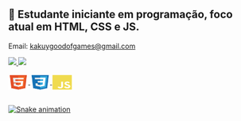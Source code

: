 ## 👾 Estudante iniciante em programação, foco atual em HTML, CSS e JS.
Email: kakuygoodofgames@gmail.com

 <div>
   <a href="https://github.com/Hesfher">
   <img height="180em" src="https://github-readme-stats.vercel.app/api?username=Hesfher&show_icons=true&theme=cobalt&include_all_commits=true&count_private=true"/>
   <img height="180em" src="https://github-readme-stats.vercel.app/api/top-langs/?username=Hesfher&layout=compact&langs_count=6&theme=cobalt"/>

</div>
<div style="display: inline_block"><br>
  <img align="center" alt="HTML" height="30" width="40" src="https://raw.githubusercontent.com/devicons/devicon/master/icons/html5/html5-original.svg">
  <img align="center" alt="CSS" height="30" width="40" src="https://raw.githubusercontent.com/devicons/devicon/master/icons/css3/css3-original.svg">
  <img align="center" alt="Js" height="30" width="40" src="https://raw.githubusercontent.com/devicons/devicon/master/icons/javascript/javascript-plain.svg">
</div>
 
 <br>
 
<div>
 
  ![Snake animation](https://github.com/Hesfher/Hesfher/blob/output/github-contribution-grid-snake.svg)

</div>
